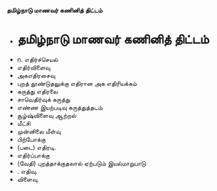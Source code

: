 **தமிழ்நாடு மாணவர் கணினித் திட்டம்**
- # தமிழ்நாடு மாணவர் கணினித் திட்டம்
- n. எதிர்ச்செயல்
- எதிர்விளைவு
- அகஎதிரசைவு
- புறத் தூண்டுதலுக்கு எதிரான அக எதிரியக்கம்
- கருத்து எதிரலை
- சாவெதிர்வுக் கருத்து
- எண்ண இயற்படிவு கருத்துத்தடம்
- சூழ்ஷ்விளைவு ஆற்றல்
- மீட்சி
- முன்னிலை மீள்வு
- பிற்போக்கு
- (படை) எதிரடி.
- எதிர்ப்பாக்கு
- (வேதி) புறத்தாக்குதலால் ஏற்படும் இயல்மாறுபாடு
- . எதிவு.
- விளைவு.


